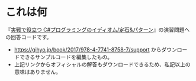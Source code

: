 # これは何

『[実戦で役立つ C#プログラミングのイディオム/定石&amp;パターン](http://www.amazon.co.jp/exec/obidos/ASIN/4774187585/gaius-22/)』の演習問題への回答コードです。
* https://gihyo.jp/book/2017/978-4-7741-8758-7/support からダウンロードできるサンプルコードを編集したもの。
* 上記リンクからオフィシャルの解答もダウンロードできるため、私記以上の意味はありません。
